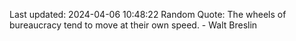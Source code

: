 Last updated: 2024-04-06 10:48:22
Random Quote: The wheels of bureaucracy tend to move at their own speed. - Walt Breslin
